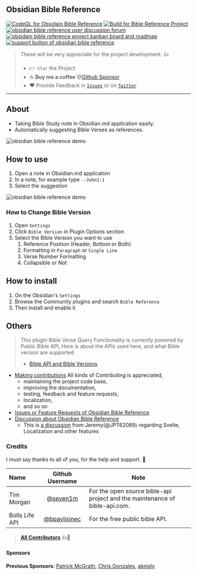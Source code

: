 ## Obsidian Bible Reference

[![CodeQL for Obsidain Bible Reference](https://github.com/tim-hub/obsidian-bible-reference/actions/workflows/codeql-analysis.yml/badge.svg)](https://github.com/tim-hub/obsidian-bible-reference/actions/workflows/codeql-analysis.yml) 
[![Build for Bible Reference Project](https://github.com/tim-hub/obsidian-bible-reference/actions/workflows/build.yml/badge.svg)](https://github.com/tim-hub/obsidian-bible-reference/actions/workflows/build.yml)
[![obsidian bible reference user discussion forum](https://img.shields.io/badge/Discussion-blue)](https://github.com/tim-hub/obsidian-bible-reference/discussions)
[![obsidain bible reference project kanban board and roadmap ](https://img.shields.io/badge/Project(Kanban)-orange)](https://github.com/users/tim-hub/projects/2/views/1)
[![support button of obsidian bible reference](https://img.shields.io/static/v1?label=Sponsor&message=%E2%9D%A4&logo=GitHub&color=%23fe8e86)](https://github.com/sponsors/tim-hub)

> These will be very appreciate for the project development. 👍
>
> - 👉 `Star` the Project
> - ☕️ **Buy me a coffee** @[Github Sponsor](https://github.com/sponsors/tim-hub)
> - ❤️ Provide Feedback in [`Issues`](https://github.com/tim-hub/obsidian-bible-reference/issues) or on [`Twitter`](https://twitter.com/TechTim42)

---

## About

- Taking Bible Study note in Obsidian.md application easily.
- Automatically suggesting Bible Verses as references.

![obsidian bible reference demo](https://raw.githubusercontent.com/tim-hub/obsidian-bible-reference/master/docs/obsidian-bible-reference-demo.gif)

## How to use

1. Open a note in Obsidian.md application
2. In a note, for example type `--John1:1`
3. Select the suggestion

![obsidian bible reference demo](https://raw.githubusercontent.com/tim-hub/obsidian-bible-reference/master/docs/obsidian-bible-reference-demo-setting.gif)

### How to Change Bible Version

1. Open `Settings`
2. Click `Bible Version` in Plugin Options section
3. Select the Bible Version you want to use
   1. Reference Position (Header, Bottom or Both)
   2. Formatting in `Paragraph` or `Single Line`
   3. Verse Number Formatting
   4. Collapsible or Not

## How to install

1. On the Obsidian's `Settings`
2. Browse the Community plugins and search `Bible Reference`
3. Then install and enable it

## Others

> This plugin Bible Verse Query Functionality is currently powered by Public Bible API,
> Here is about the APIs used here, and what Bible version are supported
>
> - [Bible API and Bible Versions](docs/bible-api-and-source.md)

- [Making contributions](CONTRIBUTING.md) All kinds of Contributing is appreciated,
  - maintaining the project code base,
  - improving the documentation,
  - testing, feedback and feature requests,
  - localization,
  - and so on
- [Issues or Feature Requests of Obsidian Bible Reference](https://github.com/tim-hub/obsidian-bible-reference/issues)
- [Discussion about Obsidian Bible Reference](https://github.com/tim-hub/obsidian-bible-reference/discussions)
  - This is [a discussion](https://github.com/tim-hub/obsidian-bible-reference/discussions/77) from Jeremy(@JPT62089) regarding Svelte, Localization and other features

### Credits

I must say thanks to all of you, for the help and support. 🙇‍

| Name           |               Github Username                | Note                                                                        |
| :------------- | :------------------------------------------: | --------------------------------------------------------------------------- |
| Tim Morgan     |    [@seven1m](https://github.com/seven1m)    | For the open source bible-api project and the maintenance of bible-api.com. |
| Bolls Life API | [@bpavlisinec](mailto:bpavlisinec@gmail.com) | For the free public bible API.                                              |

> [**All Contributors**](https://github.com/tim-hub/obsidian-bible-reference/graphs/contributors) 👍🙏


#### Sponsors

**Previous Sponsors**:
[Patrick McGrath](https://github.com/PatrickMcGrath29), [Chris Gonzales](https://github.com/chrisg32), [aknisly](https://github.com/aknisly)

